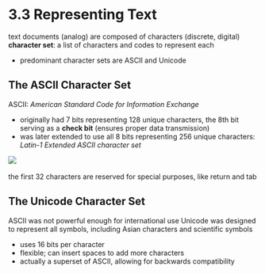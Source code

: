 # 3.3 Representing Text
text documents (analog) are composed of characters (discrete, digital)
**character set**: a list of characters and codes to represent each
- predominant character sets are ASCII and Unicode

## The ASCII Character Set
ASCII: _American Standard Code for Information Exchange_
- originally had 7 bits representing 128 unique characters, the 8th bit serving as a **check bit** (ensures proper data transmission)
- was later extended to use all 8 bits representing 256 unique characters: _Latin-1 Extended ASCII character set_

![](..\..\.pastes\2021-06-22-08-19-51.png)

the first 32 characters are reserved for special purposes, like return and tab

## The Unicode Character Set
ASCII was not powerful enough for international use
Unicode was designed to represent all symbols, including Asian characters and scientific symbols
- uses 16 bits per character
- flexible; can insert spaces to add more characters
- actually a superset of ASCII, allowing for backwards compatibility


